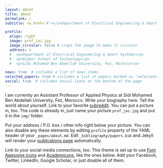 ```yaml
---
layout: about
title: about
permalink: /
subtitle: <a href='#'></a>​Department of Electrical Engineering & Smart Systems, Higher School of Technology, Sidi Mohamed Ben Abdellah University, Fez, Morocco.

profile:
  align: right
  image: prof_jai.jpg
  image_circular: false # crops the image to make it circular
  address: >
  #  <p>​​Department of Electrical Engineering & Smart Systems</p>
  #  <p>​Higher School of Technology</p>
  #  <p>​Sidi Mohamed Ben Abdellah University, Fez, Morocco</p>

news: true  # includes a list of news items
selected_papers: true # includes a list of papers marked as "selected={true}"
social: true  # includes social icons at the bottom of the page
---
```


I am currently an Assistant Professor of Applied Physics at Sidi Mohamed Ben Abdellah University, Fez, Morocco.
Write your biography here. Tell the world about yourself. Link to your favorite [subreddit](http://reddit.com). You can put a picture in, too. The code is already in, just name your picture `prof_jai.jpg` and put it in the `img/` folder.

Put your address / P.O. box / other info right below your picture. You can also disable any these elements by editing `profile` property of the YAML header of your `_pages/about.md`. Edit `_bibliography/papers.bib` and Jekyll will render your [publications page](/al-folio/publications/) automatically.

Link to your social media connections, too. This theme is set up to use [Font Awesome icons](http://fortawesome.github.io/Font-Awesome/) and [Academicons](https://jpswalsh.github.io/academicons/), like the ones below. Add your Facebook, Twitter, LinkedIn, Google Scholar, or just disable all of them.
